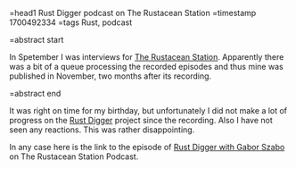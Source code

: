 =head1 Rust Digger podcast on The Rustacean Station
=timestamp 1700492334
=tags Rust, podcast

=abstract start

In Spetember I was interviews for [The Rustacean Station](https://rustacean-station.org/).
Apparently there was a bit of a queue processing the recorded episodes and thus mine was published in November, two months after its recording.

=abstract end

It was right on time for my birthday, but unfortunately I did not make a lot of progress on the [Rust Digger](https://rust-digger.code-maven.com/)
project since the recording. Also I have not seen any reactions. This was rather disappointing.

In any case here is the link to the episode of [Rust Digger with Gabor Szabo](https://rustacean-station.org/episode/gabor-szabo/) on The Rustacean Station Podcast.

